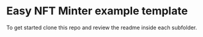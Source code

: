 # Easy NFT Minter example template

To get started clone this repo and review the readme inside each subfolder.
